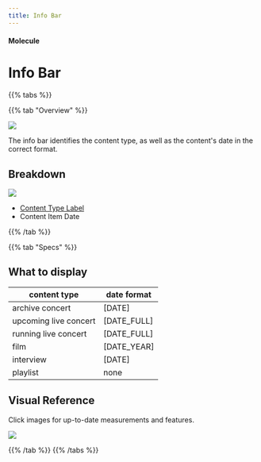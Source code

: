 ```yaml
---
title: Info Bar
---
```


#### Molecule

# Info Bar
{{% tabs %}}

{{% tab "Overview" %}}

![](/images/molecules/info-bar/cover.png)

The info bar identifies the content type, as well as the content's date in the correct format.

## Breakdown

![](/images/molecules/info-bar/breakdown.png)

* [Content Type Label](/design-system/atoms/content-type-label)
* Content Item Date

{{% /tab %}}

{{% tab "Specs" %}}

## What to display

| content type | date format |
| --- | --- |
| archive concert | [DATE] |
| upcoming live concert | [DATE_FULL] |
| running live concert | [DATE_FULL] |
| film | [DATE_YEAR] |
| interview | [DATE] |
| playlist | none |


## Visual Reference
Click images for up-to-date measurements and features.

[![](/images/molecules/info-bar/xs.png)](https://zpl.io/bWBlMQk)

{{% /tab %}}
{{% /tabs %}}